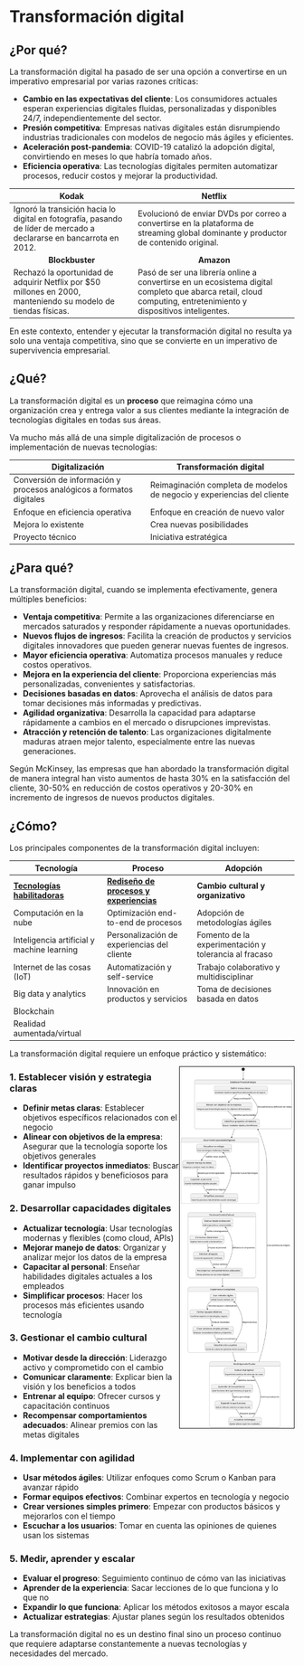 # Transformación digital

## ¿Por qué?

La transformación digital ha pasado de ser una opción a convertirse en un imperativo empresarial por varias razones críticas:

- **Cambio en las expectativas del cliente**: Los consumidores actuales esperan experiencias digitales fluidas, personalizadas y disponibles 24/7, independientemente del sector.
- **Presión competitiva**: Empresas nativas digitales están disrumpiendo industrias tradicionales con modelos de negocio más ágiles y eficientes.
- **Aceleración post-pandemia**: COVID-19 catalizó la adopción digital, convirtiendo en meses lo que habría tomado años.
- **Eficiencia operativa**: Las tecnologías digitales permiten automatizar procesos, reducir costos y mejorar la productividad.

|Kodak|Netflix|
|-|-|
|Ignoró la transición hacia lo digital en fotografía, pasando de líder de mercado a declararse en bancarrota en 2012.|Evolucionó de enviar DVDs por correo a convertirse en la plataforma de streaming global dominante y productor de contenido original.|
|<div align=center>**Blockbuster**|<div align=center>**Amazon**|
|Rechazó la oportunidad de adquirir Netflix por $50 millones en 2000, manteniendo su modelo de tiendas físicas.|Pasó de ser una librería online a convertirse en un ecosistema digital completo que abarca retail, cloud computing, entretenimiento y dispositivos inteligentes.|

En este contexto, entender y ejecutar la transformación digital no resulta ya solo una ventaja competitiva, sino que se convierte en un imperativo de supervivencia empresarial.

## ¿Qué?

La transformación digital es un **proceso** que reimagina cómo una organización crea y entrega valor a sus clientes mediante la integración de tecnologías digitales en todas sus áreas.

Va mucho más allá de una simple digitalización de procesos o implementación de nuevas tecnologías:

|Digitalización|Transformación digital|
|-|-|
|Conversión de información y procesos analógicos a formatos digitales|Reimaginación completa de modelos de negocio y experiencias del cliente|
|Enfoque en eficiencia operativa|Enfoque en creación de nuevo valor|
|Mejora lo existente|Crea nuevas posibilidades|
|Proyecto técnico|Iniciativa estratégica|

## ¿Para qué?

La transformación digital, cuando se implementa efectivamente, genera múltiples beneficios:

- **Ventaja competitiva**: Permite a las organizaciones diferenciarse en mercados saturados y responder rápidamente a nuevas oportunidades.
- **Nuevos flujos de ingresos**: Facilita la creación de productos y servicios digitales innovadores que pueden generar nuevas fuentes de ingresos.
- **Mayor eficiencia operativa**: Automatiza procesos manuales y reduce costos operativos.
- **Mejora en la experiencia del cliente**: Proporciona experiencias más personalizadas, convenientes y satisfactorias.
- **Decisiones basadas en datos**: Aprovecha el análisis de datos para tomar decisiones más informadas y predictivas.
- **Agilidad organizativa**: Desarrolla la capacidad para adaptarse rápidamente a cambios en el mercado o disrupciones imprevistas.
- **Atracción y retención de talento**: Las organizaciones digitalmente maduras atraen mejor talento, especialmente entre las nuevas generaciones.

Según McKinsey, las empresas que han abordado la transformación digital de manera integral han visto aumentos de hasta 30% en la satisfacción del cliente, 30-50% en reducción de costos operativos y 20-30% en incremento de ingresos de nuevos productos digitales.

## ¿Cómo?

Los principales componentes de la transformación digital incluyen:

|Tecnología|Proceso|Adopción|
|-|-|-|
|**[Tecnologías habilitadoras](componentes/tecnologiasHabilitadoras.md)**|**[Rediseño de procesos y experiencias](componentes/redisenoProcesos.md)**|**Cambio cultural y organizativo**|
|Computación en la nube|Optimización end-to-end de procesos|Adopción de metodologías ágiles|
|Inteligencia artificial y machine learning|Personalización de experiencias del cliente|Fomento de la experimentación y tolerancia al fracaso|
|Internet de las cosas (IoT)|Automatización y self-service|Trabajo colaborativo y multidisciplinar|
|Big data y analytics|Innovación en productos y servicios|Toma de decisiones basada en datos|
|Blockchain|
|Realidad aumentada/virtual|

La transformación digital requiere un enfoque práctico y sistemático:

<img src="../../images/temario/03-estrategia/TDComo.svg" align=right width=40% border=1>

### 1. Establecer visión y estrategia claras

- **Definir metas claras**: Establecer objetivos específicos relacionados con el negocio
- **Alinear con objetivos de la empresa**: Asegurar que la tecnología soporte los objetivos generales
- **Identificar proyectos inmediatos**: Buscar resultados rápidos y beneficiosos para ganar impulso

### 2. Desarrollar capacidades digitales

- **Actualizar tecnología**: Usar tecnologías modernas y flexibles (como cloud, APIs)
- **Mejorar manejo de datos**: Organizar y analizar mejor los datos de la empresa
- **Capacitar al personal**: Enseñar habilidades digitales actuales a los empleados
- **Simplificar procesos**: Hacer los procesos más eficientes usando tecnología

### 3. Gestionar el cambio cultural

- **Motivar desde la dirección**: Liderazgo activo y comprometido con el cambio
- **Comunicar claramente**: Explicar bien la visión y los beneficios a todos
- **Entrenar al equipo**: Ofrecer cursos y capacitación continuos
- **Recompensar comportamientos adecuados**: Alinear premios con las metas digitales

### 4. Implementar con agilidad

- **Usar métodos ágiles**: Utilizar enfoques como Scrum o Kanban para avanzar rápido
- **Formar equipos efectivos**: Combinar expertos en tecnología y negocio
- **Crear versiones simples primero**: Empezar con productos básicos y mejorarlos con el tiempo
- **Escuchar a los usuarios**: Tomar en cuenta las opiniones de quienes usan los sistemas

### 5. Medir, aprender y escalar

- **Evaluar el progreso**: Seguimiento continuo de cómo van las iniciativas
- **Aprender de la experiencia**: Sacar lecciones de lo que funciona y lo que no
- **Expandir lo que funciona**: Aplicar los métodos exitosos a mayor escala
- **Actualizar estrategias**: Ajustar planes según los resultados obtenidos

La transformación digital no es un destino final sino un proceso continuo que requiere adaptarse constantemente a nuevas tecnologías y necesidades del mercado.

